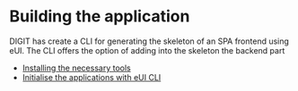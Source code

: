 Building the application
==========================

DIGIT has create a CLI for generating the skeleton of an SPA frontend using eUI. The CLI offers the option of adding into the skeleton the backend part

- [Installing the necessary tools](necessary-tools.md)
- [Initialise the applications with eUI CLI](initalise-app.md)
